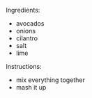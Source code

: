 Ingredients:
* avocados
* onions
* cilantro
* salt
* lime

Instructions:
* mix everything together
* mash it up

